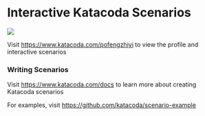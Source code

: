 # Interactive Katacoda Scenarios

[![](http://shields.katacoda.com/katacoda/pofengzhiyi/count.svg)](https://www.katacoda.com/pofengzhiyi "Get your profile on Katacoda.com")

Visit https://www.katacoda.com/pofengzhiyi to view the profile and interactive scenarios

### Writing Scenarios
Visit https://www.katacoda.com/docs to learn more about creating Katacoda scenarios

For examples, visit https://github.com/katacoda/scenario-example
